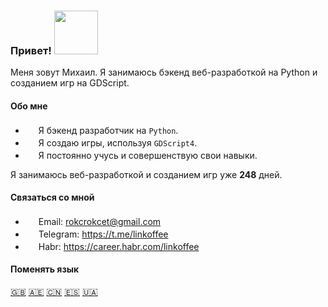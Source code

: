 ### Привет! <img src="https://i.imgur.com/ht1cLtJ.gif" width="70"/>

Меня зовут Михаил. Я занимаюсь бэкенд веб-разработкой на Python и созданием игр на GDScript.

#### Обо мне

- <img src="https://i.imgur.com/biAglR4.png" width="17" /> Я бэкенд разработчик на `Python`.
- <img src="https://i.imgur.com/r8qzwhR.png" width="17" /> Я создаю игры, используя `GDScript4`.
- <img src="https://i.imgur.com/Z9qEr2r.png" width="17" /> Я постоянно учусь и совершенствую свои навыки.

Я занимаюсь веб-разработкой и созданием игр уже **248** дней.

#### Связаться со мной

- <img src="https://i.imgur.com/yiInjvC.png" width="17" /> Email: rokcrokcet@gmail.com
- <img src="https://i.imgur.com/5xmWiID.png" width="17" /> Telegram: https://t.me/linkoffee
- <img src="https://i.imgur.com/mCB76Y7.png" width="17" /> Habr: https://career.habr.com/linkoffee

#### Поменять язык
[🇬🇧](README_EN.md) [🇦🇪](README_AR.md) [🇨🇳](README_CN.md) [🇪🇸](README_ES.md) [🇺🇦](README_UA.md)